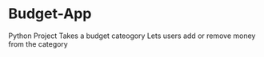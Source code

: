 # Budget-App
Python Project
Takes a budget cateogory 
Lets users add or remove money from the category
